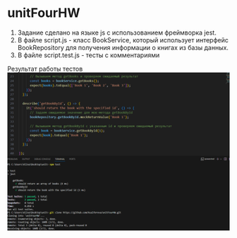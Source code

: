 # unitFourHW

1. Задание сделано на языке js c использованием фреймворка jest.
2. В файле script.js - класс BookService, который использует интерфейс BookRepository для получения информации о книгах из базы данных.
3. В файле script.test.js - тесты с комментариями




Результат работы тестов
![Результат теста](img/test.png)